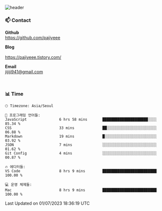 
![header](https://capsule-render.vercel.app/api?type=waving&color=timeGradient&&height=300&section=header&text=I'm%20Jiyeoun🖐&fontSize=54&section=header)


### 📫 Contact

**Github** <br/>
https://github.com/pajiyeee

**Blog** <br/>
<br/>
https://pajiyeee.tistory.com/

**Email** <br/>
jijiji941@gmail.com

<br/>


### 📊 Time

```text
🕑︎ Timezone: Asia/Seoul

💬 프로그래밍 언어들: 
JavaScript               6 hrs 58 mins       █████████████████████░░░░   85.34 % 
CSS                      33 mins             ██░░░░░░░░░░░░░░░░░░░░░░░   06.88 % 
Markdown                 19 mins             █░░░░░░░░░░░░░░░░░░░░░░░░   03.92 % 
JSON                     7 mins              ░░░░░░░░░░░░░░░░░░░░░░░░░   01.62 % 
Git Config               4 mins              ░░░░░░░░░░░░░░░░░░░░░░░░░   00.87 % 

🔥 에디터들: 
VS Code                  8 hrs 9 mins        █████████████████████████   100.00 % 

💻 운영 체제들: 
Mac                      8 hrs 9 mins        █████████████████████████   100.00 % 
```


 Last Updated on 01/07/2023 18:36:19 UTC
<!--END_SECTION:waka-->

<!--
**pajiyeee/pajiyeee** is a ✨ _special_ ✨ repository because its `README.md` (this file) appears on your GitHub profile.

Here are some ideas to get you started:

- 🔭 I’m currently working on ...
- 🌱 I’m currently learning ...
- 👯 I’m looking to collaborate on ...
- 🤔 I’m looking for help with ...
- 💬 Ask me about ...
- 📫 How to reach me: ...
- 😄 Pronouns: ...
- ⚡ Fun fact: ...
-->
